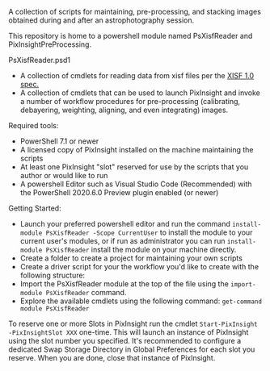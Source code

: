 A collection of scripts for maintaining, pre-processing, and stacking images obtained during and after an astrophotography session.

This repository is home to a powershell module named PsXisfReader and PixInsightPreProcessing.

PsXisfReader.psd1
 - A collection of cmdlets for reading data from xisf files per the [XISF 1.0 spec.](https://pixinsight.com/doc/docs/XISF-1.0-spec/XISF-1.0-spec.html)
 - A collection of cmdlets that can be used to launch PixInsight and invoke a number of workflow procedures for pre-processing (calibrating, debayering, weighting, aligning, and even integrating) images.

Required tools:
- PowerShell 7.1 or newer
- A licensed copy of PixInsight installed on the machine maintaining the scripts
- At least one PixInsight "slot" reserved for use by the scripts that you author or would like to run
- A powershell Editor such as Visual Studio Code (Recommended) with the PowerShell 2020.6.0 Preview plugin enabled (or newer)

Getting Started:
- Launch your preferred powershell editor and run the command ``install-module PsXisfReader -Scope CurrentUser`` to install the module to your current user's modules, or if run as administrator you can run ``install-module PsXisfReader`` install the module on your machine directly.
- Create a folder to create a project for maintaining your own scripts
- Create a driver script for your the workflow you'd like to create with the following structure:
- Import the PsXisfReader module at the top of the file using the ``import-module PsXisfReader`` command.
- Explore the available cmdlets using the following command: ``get-command module PsXisfReader``

To reserve one or more Slots in PixInsight run the cmdlet ``Start-PixInsight -PixInsightSlot XXX``  one-time. This will launch an instance of PixInsight using the slot number you specified.  It's recommended to configure a dedicated Swap Storage Directory in Global Preferences for each slot you reserve. When you are done, close that instance of PixInsight.
